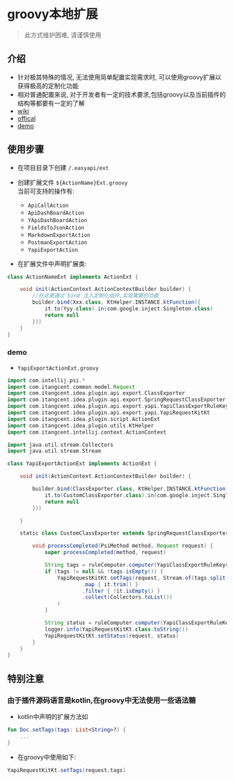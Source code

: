 # groovy本地扩展

> 此方式维护困难, 请谨慎使用

## 介绍

- 针对极其特殊的情况, 无法使用简单配置实现需求时, 可以使用groovy扩展以获得极高的定制化功能
- 相对普通配置来说, 对于开发者有一定的技术要求,包括groovy以及当前插件的结构等都要有一定的了解
- [wiki](https://en.wikipedia.org/wiki/Apache_Groovy)
- [offical](http://groovy-lang.org/)
- [demo](https://github.com/Earth-1610/spring-demo/tree/feature/ext/.easyapi/ext)

## 使用步骤

- 在项目目录下创建 `/.easyapi/ext`
- 创建扩展文件 `${ActionName}Ext.groovy`<br>当前可支持的操作有:
  - `ApiCallAction`
  - `ApiDashBoardAction`
  - `YApiDashBoardAction`
  - `FieldsToJsonAction`
  - `MarkdownExportAction`
  - `PostmanExportAction`
  - `YapiExportAction`

- 在扩展文件中声明扩展类:

```groovy
class ActionNameExt implements ActionExt {

    void init(ActionContext.ActionContextBuilder builder) {
        //在这里通过`bind`注入定制化组件,实现需要的功能
        builder.bind(Xxx.class, KtHelper.INSTANCE.ktFunction({
            it.to(Yyy.class).in(com.google.inject.Singleton.class)
            return null
        }))
    }
}
```

### demo

- `YapiExportActionExt.groovy`

```groovy
import com.intellij.psi.*
import com.itangcent.common.model.Request
import com.itangcent.idea.plugin.api.export.ClassExporter
import com.itangcent.idea.plugin.api.export.SpringRequestClassExporter
import com.itangcent.idea.plugin.api.export.yapi.YapiClassExportRuleKeys
import com.itangcent.idea.plugin.api.export.yapi.YapiRequestKitKt
import com.itangcent.idea.plugin.script.ActionExt
import com.itangcent.idea.plugin.utils.KtHelper
import com.itangcent.intellij.context.ActionContext

import java.util.stream.Collectors
import java.util.stream.Stream

class YapiExportActionExt implements ActionExt {

    void init(ActionContext.ActionContextBuilder builder) {

        builder.bind(ClassExporter.class, KtHelper.INSTANCE.ktFunction({
            it.to(CustomClassExporter.class).in(com.google.inject.Singleton.class)
            return null
        }))

    }

    static class CustomClassExporter extends SpringRequestClassExporter {

        void processCompleted(PsiMethod method, Request request) {
            super.processCompleted(method, request)

            String tags = ruleComputer.computer(YapiClassExportRuleKeys.TAG, method)
            if (tags != null && !tags.isEmpty()) {
                YapiRequestKitKt.setTags(request, Stream.of(tags.split("\n"))
                        .map { it.trim() }
                        .filter { !it.isEmpty() }
                        .collect(Collectors.toList())
                )
            }

            String status = ruleComputer.computer(YapiClassExportRuleKeys.STATUS, method)
            logger.info(YapiRequestKitKt.class.toString())
            YapiRequestKitKt.setStatus(request, status)
        }
    }
}
```

## 特别注意

### 由于插件源码语言是kotlin,在groovy中无法使用一些语法糖

- kotlin中声明的扩展方法如

```kotlin
fun Doc.setTags(tags: List<String>?) {
    ...
}
```

- 在groovy中使用如下:

```groovy
YapiRequestKitKt.setTags(request,tags)
```